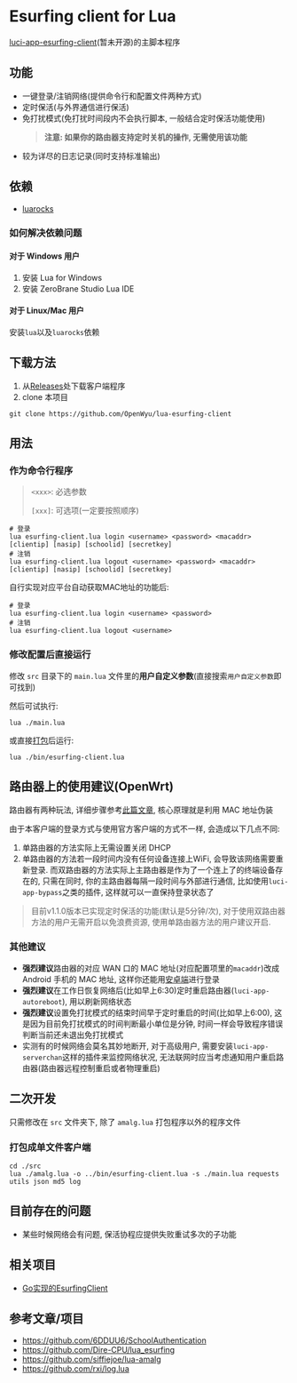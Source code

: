 # Esurfing client for Lua

[luci-app-esurfing-client](https://github.com/OpenWyu/luci-app-esurfing-client)(暂未开源)的主脚本程序

## 功能

- 一键登录/注销网络(提供命令行和配置文件两种方式)
- 定时保活(与外界通信进行保活)
- 免打扰模式(免打扰时间段内不会执行脚本, 一般结合定时保活功能使用)
  > **注意: 如果你的路由器支持定时关机的操作, 无需使用该功能**
- 较为详尽的日志记录(同时支持标准输出)

## 依赖

- [luarocks](https://luarocks.org/)

### 如何解决依赖问题

#### 对于 Windows 用户

1. 安装 Lua for Windows
2. 安装 ZeroBrane Studio Lua IDE

#### 对于 Linux/Mac 用户

安装`lua`以及`luarocks`依赖

## 下载方法

1. 从[Releases](https://github.com/OpenWyu/lua-esurfing-client/releases)处下载客户端程序
2. clone 本项目

  ```shell
  git clone https://github.com/OpenWyu/lua-esurfing-client
  ```

## 用法

### 作为命令行程序

> `<xxx>`: 必选参数
> 
> `[xxx]`: 可选项(一定要按照顺序)

```shell
# 登录
lua esurfing-client.lua login <username> <password> <macaddr> [clientip] [nasip] [schoolid] [secretkey]
# 注销
lua esurfing-client.lua logout <username> <password> <macaddr> [clientip] [nasip] [schoolid] [secretkey]
```

自行实现对应平台自动获取MAC地址的功能后:

```shell
# 登录
lua esurfing-client.lua login <username> <password>
# 注销
lua esurfing-client.lua logout <username>
```

### 修改配置后直接运行

修改 `src` 目录下的 `main.lua` 文件里的**用户自定义参数**(直接搜索`用户自定义参数`即可找到)

然后可试执行:

```shell
lua ./main.lua
```

或直接[打包](#打包成单文件客户端)后运行:

```shell
lua ./bin/esurfing-client.lua
```

## 路由器上的使用建议(OpenWrt)

路由器有两种玩法, 详细步骤参考[此篇文章](https://jiayaoo3o.github.io/2019/01/29/%E5%B9%BF%E4%B8%9C%E6%B5%B7%E6%B4%8B%E5%A4%A7%E5%AD%A6%E4%B8%89%E7%A7%8D%E8%B7%AF%E7%94%B1%E5%99%A8%E4%B8%8A%E7%BD%91%E6%96%B9%E5%BC%8F/), 核心原理就是利用 MAC 地址伪装

由于本客户端的登录方式与使用官方客户端的方式不一样, 会造成以下几点不同:

1. 单路由器的方法实际上无需设置关闭 DHCP
2. 单路由器的方法若一段时间内没有任何设备连接上WiFi, 会导致该网络需要重新登录. 而双路由器的方法实际上主路由器是作为了一个连上了的终端设备存在的, 只需在同时, 你的主路由器每隔一段时间与外部进行通信, 比如使用`luci-app-bypass`之类的插件, 这样就可以一直保持登录状态了

> 目前v1.1.0版本已实现定时保活的功能(默认是5分钟/次), 对于使用双路由器方法的用户无需开启以免浪费资源, 使用单路由器方法的用户建议开启.

### 其他建议

- **强烈建议**路由器的对应 WAN 口的 MAC 地址(对应配置项里的`macaddr`)改成 Android 手机的 MAC 地址, 这样你还能用[安卓端](https://github.com/OpenWyu/SchoolAuthentication)进行登录
- **强烈建议**在工作日恢复网络后(比如早上6:30)定时重启路由器(`luci-app-autoreboot`), 用以刷新网络状态
- **强烈建议**设置免打扰模式的结束时间早于定时重启的时间(比如早上6:00), 这是因为目前免打扰模式的时间判断最小单位是分钟, 时间一样会导致程序错误判断当前还未退出免打扰模式
- 实测有的时候网络会莫名其妙地断开, 对于高级用户, 需要安装`luci-app-serverchan`这样的插件来监控网络状况, 无法联网时应当考虑通知用户重启路由器(路由器远程控制重启或者物理重启)

## 二次开发

只需修改在 `src` 文件夹下, 除了 `amalg.lua` 打包程序以外的程序文件

### 打包成单文件客户端

```shell
cd ./src
lua ./amalg.lua -o ../bin/esurfing-client.lua -s ./main.lua requests utils json md5 log
```

## 目前存在的问题

- 某些时候网络会有问题, 保活协程应提供失败重试多次的子功能

## 相关项目

- [Go实现的EsurfingClient](https://github.com/P1ay2win/TPClient)

## 参考文章/项目

- https://github.com/6DDUU6/SchoolAuthentication
- https://github.com/Dire-CPU/lua_esurfing
- https://github.com/siffiejoe/lua-amalg
- https://github.com/rxi/log.lua
